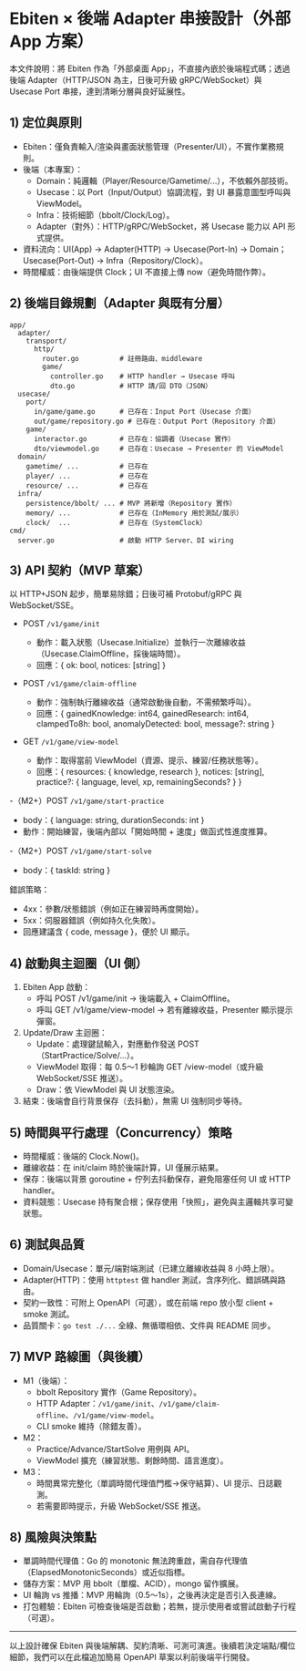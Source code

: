 # Ebiten × 後端 Adapter 串接設計（外部 App 方案）

本文件說明：將 Ebiten 作為「外部桌面 App」，不直接內嵌於後端程式碼；透過後端 Adapter（HTTP/JSON 為主，日後可升級 gRPC/WebSocket）與 Usecase Port 串接，達到清晰分層與良好延展性。

## 1) 定位與原則

- Ebiten：僅負責輸入/渲染與畫面狀態管理（Presenter/UI），不實作業務規則。
- 後端（本專案）：
  - Domain：純邏輯（Player/Resource/Gametime/...），不依賴外部技術。
  - Usecase：以 Port（Input/Output）協調流程，對 UI 暴露意圖型呼叫與 ViewModel。
  - Infra：技術細節（bbolt/Clock/Log）。
  - Adapter（對外）：HTTP/gRPC/WebSocket，將 Usecase 能力以 API 形式提供。
- 資料流向：UI(App) → Adapter(HTTP) → Usecase(Port-In) → Domain；Usecase(Port-Out) → Infra（Repository/Clock）。
- 時間權威：由後端提供 Clock；UI 不直接上傳 now（避免時間作弊）。

## 2) 後端目錄規劃（Adapter 與既有分層）

```
app/
  adapter/
    transport/
      http/
        router.go          # 註冊路由、middleware
        game/
          controller.go    # HTTP handler → Usecase 呼叫
          dto.go           # HTTP 請/回 DTO（JSON）
  usecase/
    port/
      in/game/game.go      # 已存在：Input Port（Usecase 介面）
      out/game/repository.go # 已存在：Output Port（Repository 介面）
    game/
      interactor.go        # 已存在：協調者（Usecase 實作）
      dto/viewmodel.go     # 已存在：Usecase → Presenter 的 ViewModel
  domain/
    gametime/ ...          # 已存在
    player/ ...            # 已存在
    resource/ ...          # 已存在
  infra/
    persistence/bbolt/ ... # MVP 將新增（Repository 實作）
    memory/ ...            # 已存在（InMemory 用於測試/展示）
    clock/  ...            # 已存在（SystemClock）
cmd/
  server.go                # 啟動 HTTP Server、DI wiring
```

## 3) API 契約（MVP 草案）

以 HTTP+JSON 起步，簡單易除錯；日後可補 Protobuf/gRPC 與 WebSocket/SSE。

- POST `/v1/game/init`
  - 動作：載入狀態（Usecase.Initialize）並執行一次離線收益（Usecase.ClaimOffline，採後端時間）。
  - 回應：{ ok: bool, notices: [string] }

- POST `/v1/game/claim-offline`
  - 動作：強制執行離線收益（通常啟動後自動，不需頻繁呼叫）。
  - 回應：{ gainedKnowledge: int64, gainedResearch: int64, clampedTo8h: bool, anomalyDetected: bool, message?: string }

- GET `/v1/game/view-model`
  - 動作：取得當前 ViewModel（資源、提示、練習/任務狀態等）。
  - 回應：{ resources: { knowledge, research }, notices: [string], practice?: { language, level, xp, remainingSeconds? } }

-（M2+）POST `/v1/game/start-practice`
  - body：{ language: string, durationSeconds: int }
  - 動作：開始練習，後端內部以「開始時間 + 速度」做函式性進度推算。

-（M2+）POST `/v1/game/start-solve`
  - body：{ taskId: string }

錯誤策略：
- 4xx：參數/狀態錯誤（例如正在練習時再度開始）。
- 5xx：伺服器錯誤（例如持久化失敗）。
- 回應建議含 { code, message }，便於 UI 顯示。

## 4) 啟動與主迴圈（UI 側）

1. Ebiten App 啟動：
   - 呼叫 POST /v1/game/init → 後端載入 + ClaimOffline。
   - 呼叫 GET /v1/game/view-model → 若有離線收益，Presenter 顯示提示彈窗。
2. Update/Draw 主迴圈：
   - Update：處理鍵鼠輸入，對應動作發送 POST（StartPractice/Solve/...）。
   - ViewModel 取得：每 0.5～1 秒輪詢 GET /view-model（或升級 WebSocket/SSE 推送）。
   - Draw：依 ViewModel 與 UI 狀態渲染。
3. 結束：後端會自行背景保存（去抖動），無需 UI 強制同步等待。

## 5) 時間與平行處理（Concurrency）策略

- 時間權威：後端的 Clock.Now()。
- 離線收益：在 init/claim 時於後端計算，UI 僅展示結果。
- 保存：後端以背景 goroutine + 佇列去抖動保存，避免阻塞任何 UI 或 HTTP handler。
- 資料競態：Usecase 持有聚合根；保存使用「快照」，避免與主邏輯共享可變狀態。

## 6) 測試與品質

- Domain/Usecase：單元/端對端測試（已建立離線收益與 8 小時上限）。
- Adapter(HTTP)：使用 `httptest` 做 handler 測試，含序列化、錯誤碼與路由。
- 契約一致性：可附上 OpenAPI（可選），或在前端 repo 放小型 client + smoke 測試。
- 品質關卡：`go test ./...` 全綠、無循環相依、文件與 README 同步。

## 7) MVP 路線圖（與後續）

- M1（後端）：
  - bbolt Repository 實作（Game Repository）。
  - HTTP Adapter：`/v1/game/init`、`/v1/game/claim-offline`、`/v1/game/view-model`。
  - CLI smoke 維持（除錯友善）。
- M2：
  - Practice/Advance/StartSolve 用例與 API。
  - ViewModel 擴充（練習狀態、剩餘時間、語言進度）。
- M3：
  - 時間異常完整化（單調時間代理值門檻→保守結算）、UI 提示、日誌觀測。
  - 若需要即時提示，升級 WebSocket/SSE 推送。

## 8) 風險與決策點

- 單調時間代理值：Go 的 monotonic 無法跨重啟，需自存代理值（ElapsedMonotonicSeconds）或近似指標。
- 儲存方案：MVP 用 bbolt（單檔、ACID），mongo 留作擴展。
- UI 輪詢 vs 推播：MVP 用輪詢（0.5～1s），之後再決定是否引入長連線。
- 打包體驗：Ebiten 可檢查後端是否啟動；若無，提示使用者或嘗試啟動子行程（可選）。

---

以上設計確保 Ebiten 與後端解耦、契約清晰、可測可演進。後續若決定端點/欄位細節，我們可以在此檔追加簡易 OpenAPI 草案以利前後端平行開發。
